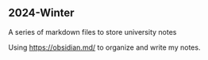 ## 2024-Winter
A series of markdown files to store university notes

Using https://obsidian.md/ to organize and write my notes.
